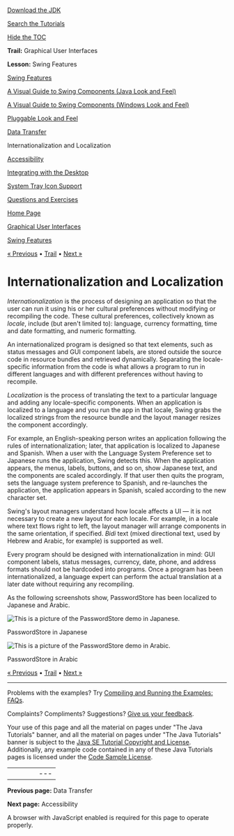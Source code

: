 [Download
the JDK](http://java.sun.com/javase/6/download.jsp)
  
[Search the
Tutorials](../../search.html)
  
[Hide the TOC](javascript:toggleLeft())

**Trail:** Graphical User Interfaces
  
**Lesson:** Swing Features

[Swing Features](index.html)

[A Visual Guide to Swing Components (Java Look and Feel)](components.html)

[A Visual Guide to Swing Components (Windows Look and Feel)](compWin.html)

[Pluggable Look and Feel](plaf.html)

[Data Transfer](dnd.html)

Internationalization and Localization

[Accessibility](access.html)

[Integrating with the Desktop](desktop.html)

[System Tray Icon Support](tray.html)

[Questions and Exercises](QandE/questions.html)

[Home Page](../../index.html)
>
[Graphical User Interfaces](../index.html)
>
[Swing Features](index.html)

[« Previous](dnd.html) • [Trail](../TOC.html) • [Next »](access.html)

# Internationalization and Localization

*Internationalization* is the process of designing an application so that
the user can run it using his or her cultural preferences
without modifying or recompiling the code.
These cultural preferences, collectively known as *locale*,
include (but aren't limited to): language,
currency formatting, time and date formatting, and numeric formatting.

An internationalized program is designed so that text elements, such
as status messages and GUI component labels, are stored outside the
source code in resource bundles and retrieved dynamically.
Separating the locale-specific information from the code is what allows
a program to run in different languages and with different preferences
without having to recompile.

*Localization* is the process of translating the text to a particular
language and adding any locale-specific components. When an
application is localized to a language and you run the
app in that locale, Swing grabs the localized strings from the
resource bundle and the layout manager resizes the component
accordingly.

For example, an English-speaking person writes an application
following the rules of internationalization; later, that application
is localized to Japanese and Spanish. When a user with the
Language System Preference set to Japanese runs the application, Swing
detects this.
When the application appears, the menus, labels, buttons, and so on,
show Japanese text, and the components are scaled accordingly.
If that user then quits the program, sets the language system preference
to Spanish, and re-launches the application, the application appears
in Spanish, scaled according to the new character set.

Swing's layout managers understand how locale affects a UI —
it is not necessary to create a new layout for each locale.
For example, in a locale where text flows right to left,
the layout manager will arrange components in the same orientation,
if specified.
*Bidi* text (mixed directional text, used by Hebrew
and Arabic, for example) is supported as well.

Every program should be designed with internationalization in mind:
GUI component labels, status messages, currency, date, phone, and
address formats should not be hardcoded into programs.
Once a program has been internationalized,
a language expert can perform the actual translation
at a later date without requiring any recompiling.

As the following screenshots show, PasswordStore has been
localized to Japanese and Arabic.

![This is a picture of the PasswordStore demo in Japanese.](../../figures/ui/ui-JapanesePasswordStore.png)

PasswordStore in Japanese

![This is a picture of the PasswordStore demo in Arabic.](../../figures/ui/ui-ArabicPasswordStore.png)

PasswordStore in Arabic

[« Previous](dnd.html)
•
[Trail](../TOC.html)
•
[Next »](access.html)

---

Problems with the examples? Try [Compiling and Running
the Examples: FAQs](../../information/run-examples.html).
  
Complaints? Compliments? Suggestions? [Give
us your feedback](http://download.oracle.com/javase/feedback.html).

Your use of this page and all the material on pages under "The Java Tutorials" banner,
and all the material on pages under "The Java Tutorials" banner is subject to the [Java SE Tutorial Copyright
and License](../../information/license.html).
Additionally, any example code contained in any of these Java
Tutorials pages is licensed under the
[Code
Sample License](http://developers.sun.com/license/berkeley_license.html).

|  |  |  |  |  |
| --- | --- | --- | --- | --- |
| |  |  | | --- | --- | | duke image | Oracle logo | | [About Oracle](http://www.oracle.com/us/corporate/index.html) | [Oracle Technology Network](http://www.oracle.com/technology/index.html) | [Terms of Service](https://www.samplecode.oracle.com/servlets/CompulsoryClickThrough?type=TermsOfService) | Copyright © 1995, 2011 Oracle and/or its affiliates. All rights reserved. |

**Previous page:** Data Transfer
  
**Next page:** Accessibility




A browser with JavaScript enabled is required for this page to operate properly.
